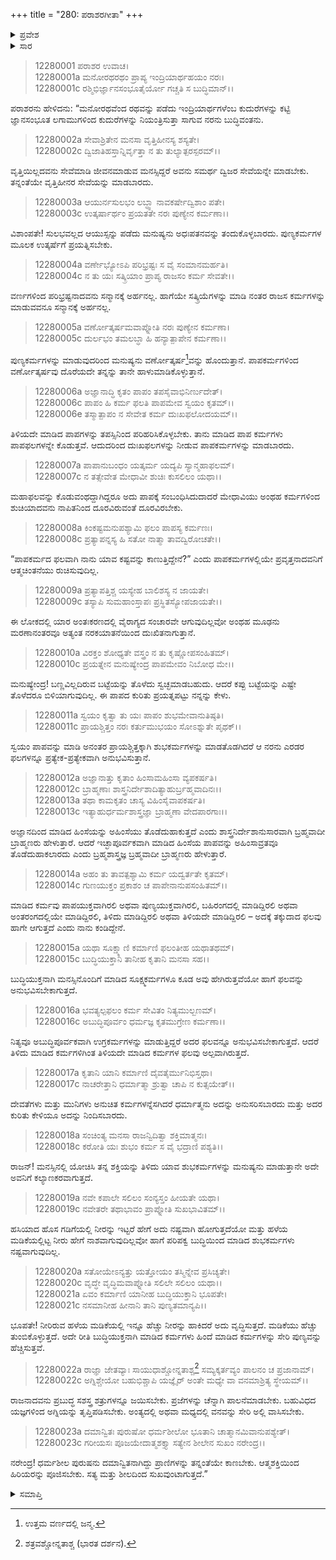+++
title = "280: ಪರಾಶರಗೀತಾ"
+++

<details><summary>ಪ್ರವೇಶ</summary>


।।   ಓಂ ಓಂ ನಮೋ ನಾರಾಯಣಾಯ।।   ಶ್ರೀ ವೇದವ್ಯಾಸಾಯ ನಮಃ ।।

ಶ್ರೀ ಕೃಷ್ಣದ್ವೈಪಾಯನ ವೇದವ್ಯಾಸ ವಿರಚಿತ  

**ಶ್ರೀ ಮಹಾಭಾರತ**

**ಶಾಂತಿ ಪರ್ವ**

**ಮೋಕ್ಷಧರ್ಮ ಪರ್ವ**

**ಅಧ್ಯಾಯ 280**


</details>

<details><summary>ಸಾರ</summary>

ಕರ್ಮಫಲದ ಅನಿವಾರ್ಯತೆ ಮತ್ತು ಪುಣ್ಯಕರ್ಮದಿಂದ ಲಾಭ (1-23).


</details>

> 12280001 ಪರಾಶರ ಉವಾಚ।  
12280001a ಮನೋರಥರಥಂ ಪ್ರಾಪ್ಯ ಇಂದ್ರಿಯಾರ್ಥಹಯಂ ನರಃ।  
12280001c ರಶ್ಮಿಭಿರ್ಜ್ಞಾನಸಂಭೂತೈರ್ಯೋ ಗಚ್ಚತಿ ಸ ಬುದ್ಧಿಮಾನ್।।

ಪರಾಶರನು ಹೇಳಿದನು: “ಮನೋರಥವೆಂದ ರಥವನ್ನು ಪಡೆದು ಇಂದ್ರಿಯಾರ್ಥಗಳೆಂಬ ಕುದುರೆಗಳನ್ನು ಕಟ್ಟಿ ಜ್ಞಾನಸಂಭೂತ ಲಗಾಮುಗಳಿಂದ ಕುದುರೆಗಳನ್ನು ನಿಯಂತ್ರಿಸುತ್ತಾ ಸಾಗುವ ನರನು ಬುದ್ಧಿವಂತನು.

> 12280002a ಸೇವಾಶ್ರಿತೇನ ಮನಸಾ ವೃತ್ತಿಹೀನಸ್ಯ ಶಸ್ಯತೇ।  
12280002c ದ್ವಿಜಾತಿಹಸ್ತಾನ್ನಿರ್ವೃತ್ತಾ ನ ತು ತುಲ್ಯಾತ್ಪರಸ್ಪರಮ್।।

ವೃತ್ತಿಯಿಲ್ಲದವನು ಸೇವೆಮಾಡಿ ಜೀವನಮಾಡುವ ಮನಸ್ಸಿದ್ದರೆ ಅವನು ಸಮರ್ಥ ದ್ವಿಜರ ಸೇವೆಯನ್ನೇ ಮಾಡಬೇಕು. ತನ್ನಂತೆಯೇ ವೃತ್ತಿಹೀನರ ಸೇವೆಯನ್ನು ಮಾಡಬಾರದು.

> 12280003a ಆಯುರ್ನಸುಲಭಂ ಲಬ್ಧ್ವಾ ನಾವಕರ್ಷೇದ್ವಿಶಾಂ ಪತೇ।  
12280003c ಉತ್ಕರ್ಷಾರ್ಥಂ ಪ್ರಯತತೇ ನರಃ ಪುಣ್ಯೇನ ಕರ್ಮಣಾ।।

ವಿಶಾಂಪತೇ! ಸುಲಭವಲ್ಲದ ಆಯುಸ್ಸನ್ನು ಪಡೆದು ಮನುಷ್ಯನು ಅಧಃಪತನವನ್ನು ತಂದುಕೊಳ್ಳಬಾರದು. ಪುಣ್ಯಕರ್ಮಗಳ ಮೂಲಕ ಉತ್ಕರ್ಷೆಗೆ ಪ್ರಯತ್ನಿಸಬೇಕು.

> 12280004a ವರ್ಣೇಭ್ಯೋಽಪಿ ಪರಿಭ್ರಷ್ಟಃ ಸ ವೈ ಸಂಮಾನಮರ್ಹತಿ।  
12280004c ನ ತು ಯಃ ಸತ್ಕ್ರಿಯಾಂ ಪ್ರಾಪ್ಯ ರಾಜಸಂ ಕರ್ಮ ಸೇವತೇ।।

ವರ್ಣಗಳಿಂದ ಪರಿಭ್ರಷ್ಟನಾದವನು ಸನ್ಮಾನಕ್ಕೆ ಅರ್ಹನಲ್ಲ. ಹಾಗೆಯೇ ಸತ್ಕ್ರಿಯೆಗಳನ್ನು ಮಾಡಿ ನಂತರ ರಾಜಸ ಕರ್ಮಗಳನ್ನು ಮಾಡುವವನೂ ಸನ್ಮಾನಕ್ಕೆ ಅರ್ಹನಲ್ಲ.

> 12280005a ವರ್ಣೋತ್ಕರ್ಷಮವಾಪ್ನೋತಿ ನರಃ ಪುಣ್ಯೇನ ಕರ್ಮಣಾ।  
12280005c ದುರ್ಲಭಂ ತಮಲಬ್ಧಾ ಹಿ ಹನ್ಯಾತ್ಪಾಪೇನ ಕರ್ಮಣಾ।।

ಪುಣ್ಯಕರ್ಮಗಳನ್ನು ಮಾಡುವುದರಿಂದ ಮನುಷ್ಯನು ವರ್ಣೋತ್ಕರ್ಷ[^1]ವನ್ನು ಹೊಂದುತ್ತಾನೆ. ಪಾಪಕರ್ಮಗಳಿಂದ ವರ್ಣೋತ್ಕರ್ಷವು ದೊರೆಯದೇ ತನ್ನನ್ನು ತಾನೇ ಹಾಳುಮಾಡಿಕೊಳ್ಳುತ್ತಾನೆ.

> 12280006a ಅಜ್ಞಾನಾದ್ಧಿ ಕೃತಂ ಪಾಪಂ ತಪಸೈವಾಭಿನಿರ್ಣುದೇತ್।  
12280006c ಪಾಪಂ ಹಿ ಕರ್ಮ ಫಲತಿ ಪಾಪಮೇವ ಸ್ವಯಂ ಕೃತಮ್।।  
12280006e ತಸ್ಮಾತ್ಪಾಪಂ ನ ಸೇವೇತ ಕರ್ಮ ದುಃಖಫಲೋದಯಮ್।।

ತಿಳಿಯದೇ ಮಾಡಿದ ಪಾಪಗಳನ್ನು ತಪಸ್ಸಿನಿಂದ ಪರಿಹರಿಸಿಕೊಳ್ಳಬೇಕು. ತಾನು ಮಾಡಿದ ಪಾಪ ಕರ್ಮಗಳು ಪಾಪಫಲಗಳನ್ನೇ ಕೊಡುತ್ತವೆ. ಆದುದರಿಂದ ದುಃಖಫಲಗಳನ್ನು ನೀಡುವ ಪಾಪಕರ್ಮಗಳನ್ನು ಮಾಡಬಾರದು.

> 12280007a ಪಾಪಾನುಬಂಧಂ ಯತ್ಕರ್ಮ ಯದ್ಯಪಿ ಸ್ಯಾನ್ಮಹಾಫಲಮ್।  
12280007c ನ ತತ್ಸೇವೇತ ಮೇಧಾವೀ ಶುಚಿಃ ಕುಸಲಿಲಂ ಯಥಾ।।

ಮಹಾಫಲವನ್ನು ಕೊಡುವಂಥದ್ದಾಗಿದ್ದರೂ ಅದು ಪಾಪಕ್ಕೆ ಸಂಬಂಧಿಸಿದುದಾದರೆ ಮೇಧಾವಿಯು ಅಂಥಹ ಕರ್ಮಗಳಿಂದ ಶುಚಿಯಾದವನು ನಾಪಿತನಿಂದ ದೂರವಿರುವಂತೆ ದೂರವಿರಬೇಕು.

> 12280008a ಕಿಂಕಷ್ಟಮನುಪಶ್ಯಾಮಿ ಫಲಂ ಪಾಪಸ್ಯ ಕರ್ಮಣಃ।  
12280008c ಪ್ರತ್ಯಾಪನ್ನಸ್ಯ ಹಿ ಸತೋ ನಾತ್ಮಾ ತಾವದ್ವಿರೋಚತೇ।।

“ಪಾಪಕರ್ಮದ ಫಲವಾಗಿ ನಾನು ಯಾವ ಕಷ್ಟವನ್ನು ಕಾಣುತ್ತಿದ್ದೇನೆ?” ಎಂದು ಪಾಪಕರ್ಮಗಳಲ್ಲಿಯೇ ಪ್ರವೃತ್ತನಾದವನಿಗೆ ಆತ್ಮಚಿಂತನೆಯು ರುಚಿಸುವುದಿಲ್ಲ.

> 12280009a ಪ್ರತ್ಯಾಪತ್ತಿಶ್ಚ ಯಸ್ಯೇಹ ಬಾಲಿಶಸ್ಯ ನ ಜಾಯತೇ।  
12280009c ತಸ್ಯಾಪಿ ಸುಮಹಾಂಸ್ತಾಪಃ ಪ್ರಸ್ಥಿತಸ್ಯೋಪಜಾಯತೇ।।

ಈ ಲೋಕದಲ್ಲಿ ಯಾರ ಅಂತಃಕರಣದಲ್ಲಿ ವೈರಾಗ್ಯದ ಸಂಚಾರವೇ ಆಗುವುದಿಲ್ಲವೋ ಅಂಥಹ ಮೂಢನು ಮರಣಾನಂತರವೂ ಅತ್ಯಂತ ನರಕಯಾತನೆಯಿಂದ ದುಃಖಿತನಾಗುತ್ತಾನೆ.

> 12280010a ವಿರಕ್ತಂ ಶೋಧ್ಯತೇ ವಸ್ತ್ರಂ ನ ತು ಕೃಷ್ಣೋಪಸಂಹಿತಮ್।  
12280010c ಪ್ರಯತ್ನೇನ ಮನುಷ್ಯೇಂದ್ರ ಪಾಪಮೇವಂ ನಿಬೋಧ ಮೇ।।

ಮನುಷ್ಯೇಂದ್ರ! ಬಣ್ಣವಿಲ್ಲದಿರುವ ಬಟ್ಟೆಯನ್ನು ತೊಳೆದು ಸ್ವಚ್ಛಮಾಡಬಹುದು. ಆದರೆ ಕಪ್ಪು ಬಟ್ಟೆಯನ್ನು ಎಷ್ಟೇ ತೊಳೆದರೂ ಬಿಳಿಯಾಗುವುದಿಲ್ಲ. ಈ ಪಾಪದ ಕುರಿತು ಪ್ರಯತ್ನಪಟ್ಟು ನನ್ನನ್ನು ಕೇಳು.

> 12280011a ಸ್ವಯಂ ಕೃತ್ವಾ ತು ಯಃ ಪಾಪಂ ಶುಭಮೇವಾನುತಿಷ್ಠತಿ।  
12280011c ಪ್ರಾಯಶ್ಚಿತ್ತಂ ನರಃ ಕರ್ತುಮುಭಯಂ ಸೋಽಶ್ನುತೇ ಪೃಥಕ್।।

ಸ್ವಯಂ ಪಾಪವನ್ನು ಮಾಡಿ ಅನಂತರ ಪ್ರಾಯಶ್ಚಿತ್ತಕ್ಕಾಗಿ ಶುಭಕರ್ಮಗಳನ್ನು ಮಾಡತೊಡಗಿದರೆ ಆ ನರನು ಎರಡರ ಫಲಗಳನ್ನೂ ಪ್ರತ್ಯೇಕ-ಪ್ರತ್ಯೇಕವಾಗಿ ಅನುಭವಿಸುತ್ತಾನೆ.

> 12280012a ಅಜ್ಞಾನಾತ್ತು ಕೃತಾಂ ಹಿಂಸಾಮಹಿಂಸಾ ವ್ಯಪಕರ್ಷತಿ।  
12280012c ಬ್ರಾಹ್ಮಣಾಃ ಶಾಸ್ತ್ರನಿರ್ದೇಶಾದಿತ್ಯಾಹುರ್ಬ್ರಹ್ಮವಾದಿನಃ।।  
12280013a ತಥಾ ಕಾಮಕೃತಂ ಚಾಸ್ಯ ವಿಹಿಂಸೈವಾಪಕರ್ಷತಿ।  
12280013c ಇತ್ಯಾಹುರ್ಧರ್ಮಶಾಸ್ತ್ರಜ್ಞಾ ಬ್ರಾಹ್ಮಣಾ ವೇದಪಾರಗಾಃ।।

ಅಜ್ಞಾನದಿಂದ ಮಾಡಿದ ಹಿಂಸೆಯನ್ನು ಅಹಿಂಸೆಯು ತೊಡೆದುಹಾಕುತ್ತದೆ ಎಂದು ಶಾಸ್ತ್ರನಿರ್ದೇಶಾನುಸಾರವಾಗಿ ಬ್ರಹ್ಮವಾದೀ ಬ್ರಾಹ್ಮಣರು ಹೇಳುತ್ತಾರೆ. ಆದರೆ ಇಚ್ಛಾಪೂರ್ವಕವಾಗಿ ಮಾಡಿದ ಹಿಂಸೆಯ ಪಾಪವನ್ನು ಅಹಿಂಸಾವ್ರತವೂ ತೊಡೆದುಹಾಕಲಾರದು ಎಂದು ಬ್ರಹ್ಮಶಾಸ್ತ್ರಜ್ಞ ಬ್ರಹ್ಮವಾದೀ ಬ್ರಾಹ್ಮಣರು ಹೇಳುತ್ತಾರೆ.

> 12280014a ಅಹಂ ತು ತಾವತ್ಪಶ್ಯಾಮಿ ಕರ್ಮ ಯದ್ವರ್ತತೇ ಕೃತಮ್।  
12280014c ಗುಣಯುಕ್ತಂ ಪ್ರಕಾಶಂ ಚ ಪಾಪೇನಾನುಪಸಂಹಿತಮ್।।

ಮಾಡಿದ ಕರ್ಮವು ಪಾಪಯುಕ್ತವಾಗಿರಲಿ ಅಥವಾ ಪುಣ್ಯಯುಕ್ತವಾಗಿರಲಿ, ಬಹಿರಂಗದಲ್ಲಿ ಮಾಡಿದ್ದಿರಲಿ ಅಥವಾ ಅಂತರಂಗದಲ್ಲಿಯೇ ಮಾಡಿದ್ದಿರಲಿ, ತಿಳಿದು ಮಾಡಿದ್ದಿರಲಿ ಅಥವಾ ತಿಳಿಯದೇ ಮಾಡಿದ್ದಿರಲಿ – ಅದಕ್ಕೆ ತಕ್ಕುದಾದ ಫಲವು ಹಾಗೇ ಆಗುತ್ತದೆ ಎಂದು ನಾನು ಕಂಡಿದ್ದೇನೆ.

> 12280015a ಯಥಾ ಸೂಕ್ಷ್ಮಾಣಿ ಕರ್ಮಾಣಿ ಫಲಂತೀಹ ಯಥಾತಥಮ್।  
12280015c ಬುದ್ಧಿಯುಕ್ತಾನಿ ತಾನೀಹ ಕೃತಾನಿ ಮನಸಾ ಸಹ।।

ಬುದ್ಧಿಯುಕ್ತನಾಗಿ ಮನಸ್ಸಿನೊಂದಿಗೆ ಮಾಡಿದ ಸೂಕ್ಷ್ಮಕರ್ಮಗಳೂ ಕೂಡ ಅವು ಹೇಗಿರುತ್ತವೆಯೋ ಹಾಗೆ ಫಲವನ್ನು ಅನುಭವಿಸಬೇಕಾಗುತ್ತದೆ.

> 12280016a ಭವತ್ಯಲ್ಪಫಲಂ ಕರ್ಮ ಸೇವಿತಂ ನಿತ್ಯಮುಲ್ಬಣಮ್।  
12280016c ಅಬುದ್ಧಿಪೂರ್ವಂ ಧರ್ಮಜ್ಞ ಕೃತಮುಗ್ರೇಣ ಕರ್ಮಣಾ।।

ನಿತ್ಯವೂ ಅಬುದ್ಧಿಪೂರ್ವಕವಾಗಿ ಉಗ್ರಕರ್ಮಗಳನ್ನು ಮಾಡುತ್ತಿದ್ದರೆ ಅದರ ಫಲವನ್ನೂ ಅನುಭವಿಸಬೇಕಾಗುತ್ತದೆ. ಆದರೆ ತಿಳಿದು ಮಾಡಿದ ಕರ್ಮಗಳಿಗಿಂತ ತಿಳಿಯದೇ ಮಾಡಿದ ಕರ್ಮಗಳ ಫಲವು ಅಲ್ಪವಾಗಿರುತ್ತದೆ.

> 12280017a ಕೃತಾನಿ ಯಾನಿ ಕರ್ಮಾಣಿ ದೈವತೈರ್ಮುನಿಭಿಸ್ತಥಾ।  
12280017c ನಾಚರೇತ್ತಾನಿ ಧರ್ಮಾತ್ಮಾ ಶ್ರುತ್ವಾ ಚಾಪಿ ನ ಕುತ್ಸಯೇತ್।।

ದೇವತೆಗಳು ಮತ್ತು ಮುನಿಗಳು ಅನುಚಿತ ಕರ್ಮಗಳನ್ನೆಸಗಿದರೆ ಧರ್ಮಾತ್ಮನು ಅದನ್ನು ಅನುಸರಿಸಬಾರದು ಮತ್ತು ಅದರ ಕುರಿತು ಕೇಳಿಯೂ ಅದನ್ನು ನಿಂದಿಸಬಾರದು.

> 12280018a ಸಂಚಿಂತ್ಯ ಮನಸಾ ರಾಜನ್ವಿದಿತ್ವಾ ಶಕ್ತಿಮಾತ್ಮನಃ।  
12280018c ಕರೋತಿ ಯಃ ಶುಭಂ ಕರ್ಮ ಸ ವೈ ಭದ್ರಾಣಿ ಪಶ್ಯತಿ।।

ರಾಜನ್! ಮನಸ್ಸಿನಲ್ಲಿ ಯೋಚಿಸಿ ತನ್ನ ಶಕ್ತಿಯನ್ನು ತಿಳಿದು ಯಾವ ಶುಭಕರ್ಮಗಳನ್ನು ಮನುಷ್ಯನು ಮಾಡುತ್ತಾನೇ ಅದೇ ಅವನಿಗೆ ಕಲ್ಯಾಣಕರವಾಗುತ್ತದೆ.

> 12280019a ನವೇ ಕಪಾಲೇ ಸಲಿಲಂ ಸಂನ್ಯಸ್ತಂ ಹೀಯತೇ ಯಥಾ।  
12280019c ನವೇತರೇ ತಥಾಭಾವಂ ಪ್ರಾಪ್ನೋತಿ ಸುಖಭಾವಿತಮ್।।

ಹಸಿಯಾದ ಹೊಸ ಗಡಿಗೆಯಲ್ಲಿ ನೀರನ್ನು ಇಟ್ಟರೆ ಹೇಗೆ ಅದು ನಷ್ಟವಾಗಿ ಹೋಗುತ್ತದೆಯೋ ಮತ್ತು ಹಳೆಯ ಮಡಿಕೆಯಲ್ಲಿಟ್ಟ ನೀರು ಹೇಗೆ ನಾಶವಾಗುವುದಿಲ್ಲವೋ ಹಾಗೆ ಪರಿಪಕ್ವ ಬುದ್ಧಿಯಿಂದ ಮಾಡಿದ ಶುಭಕರ್ಮಗಳು ನಷ್ಟವಾಗುವುದಿಲ್ಲ.

> 12280020a ಸತೋಯೇಽನ್ಯತ್ತು ಯತ್ತೋಯಂ ತಸ್ಮಿನ್ನೇವ ಪ್ರಸಿಚ್ಯತೇ।  
12280020c ವೃದ್ಧೇ ವೃದ್ಧಿಮವಾಪ್ನೋತಿ ಸಲಿಲೇ ಸಲಿಲಂ ಯಥಾ।।  
12280021a ಏವಂ ಕರ್ಮಾಣಿ ಯಾನೀಹ ಬುದ್ಧಿಯುಕ್ತಾನಿ ಭೂಪತೇ।  
12280021c ನಸಮಾನೀಹ ಹೀನಾನಿ ತಾನಿ ಪುಣ್ಯತಮಾನ್ಯಪಿ।।

ಭೂಪತೇ! ನೀರಿರುವ ಹಳೆಯ ಮಡಿಕೆಯಲ್ಲಿ ಇನ್ನೂ ಹೆಚ್ಚು ನೀರನ್ನು ಹಾಕಿದರೆ ಅದು ವೃದ್ಧಿಸುತ್ತದೆ. ಮಡಿಕೆಯು ಹೆಚ್ಚು ತುಂಬಿಕೊಳ್ಳುತ್ತದೆ. ಅದೇ ರೀತಿ ಬುದ್ಧಿಯುಕ್ತನಾಗಿ ಮಾಡಿದ ಕರ್ಮಗಳು ಹಿಂದೆ ಮಾಡಿದ ಕರ್ಮಗಳನ್ನು ಸೇರಿ ಪುಣ್ಯವನ್ನು ಹೆಚ್ಚಿಸುತ್ತವೆ.

> 12280022a ರಾಜ್ಞಾ ಜೇತವ್ಯಾಃ ಸಾಯುಧಾಶ್ಚೋನ್ನತಾಶ್ಚ[^2]
       ಸಮ್ಯಕ್ಕರ್ತವ್ಯಂ ಪಾಲನಂ ಚ ಪ್ರಜಾನಾಮ್।  
> 12280022c ಅಗ್ನಿಶ್ಚೇಯೋ ಬಹುಭಿಶ್ಚಾಪಿ ಯಜ್ಞೈರ್
       ಅಂತೇ ಮಧ್ಯೇ ವಾ ವನಮಾಶ್ರಿತ್ಯ ಸ್ಥೇಯಮ್।।  

ರಾಜನಾದವನು ಪ್ರಬುದ್ಧ ಸಶಸ್ತ್ರ ಶತ್ರುಗಳನ್ನೂ ಜಯಿಸಬೇಕು. ಪ್ರಜೆಗಳನ್ನು ಚೆನ್ನಾಗಿ ಪಾಲನೆಮಾಡಬೇಕು. ಬಹುವಿಧದ ಯಜ್ಞಗಳಿಂದ ಅಗ್ನಿಯನ್ನು ತೃಪ್ತಿಪಡಿಸಬೇಕು. ಅಂತ್ಯದಲ್ಲಿ ಅಥವಾ ಮಧ್ಯದಲ್ಲಿ ವನವನ್ನು ಸೇರಿ ಅಲ್ಲಿ ವಾಸಿಸಬೇಕು.

> 12280023a ದಮಾನ್ವಿತಃ ಪುರುಷೋ ಧರ್ಮಶೀಲೋ
       ಭೂತಾನಿ ಚಾತ್ಮಾನಮಿವಾನುಪಶ್ಯೇತ್।  
> 12280023c ಗರೀಯಸಃ ಪೂಜಯೇದಾತ್ಮಶಕ್ತ್ಯಾ
       ಸತ್ಯೇನ ಶೀಲೇನ ಸುಖಂ ನರೇಂದ್ರ।।  

ನರೇಂದ್ರ! ಧರ್ಮಶೀಲ ಪುರುಷನು ದಮಾನ್ವಿತನಾಗಿದ್ದು ಪ್ರಾಣಿಗಳನ್ನು ತನ್ನಂತೆಯೇ ಕಾಣಬೇಕು. ಆತ್ಮಶಕ್ತಿಯಿಂದ ಹಿರಿಯರನ್ನು ಪೂಜಿಸಬೇಕು. ಸತ್ಯ ಮತ್ತು ಶೀಲದಿಂದ ಸುಖವುಂಟಾಗುತ್ತದೆ.”


<details><summary>ಸಮಾಪ್ತಿ</summary>

ಇತಿ ಶ್ರೀಮಹಾಭಾರತೇ ಶಾಂತಿಪರ್ವಣಿ ಮೋಕ್ಷಧರ್ಮಪರ್ವಣಿ ಪರಾಶರಗೀತಾಯಾಂ ಅಶೀತ್ಯತ್ಯಧಿಕದ್ವಿಶತತಮೋಽಧ್ಯಾಯಃ।।  
ಇದು ಶ್ರೀಮಹಾಭಾರತದಲ್ಲಿ ಶಾಂತಿಪರ್ವದಲ್ಲಿ ಮೋಕ್ಷಧರ್ಮಪರ್ವದಲ್ಲಿ ಪರಾಶರಗೀತಾ ಎನ್ನುವ ಇನ್ನೂರಾಎಂಭತ್ತನೇ ಅಧ್ಯಾಯವು.


</details>

[^1]: ಉತ್ತಮ ವರ್ಣದಲ್ಲಿ ಜನ್ಮ.

[^2]: ಶತ್ರವಶ್ಚೋನ್ನತಾಶ್ಚ (ಭಾರತ ದರ್ಶನ).
